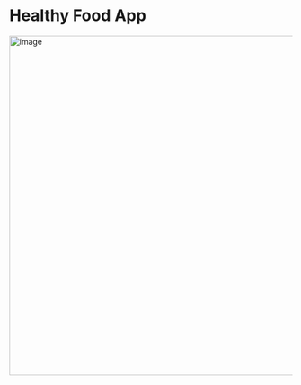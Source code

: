 # Healthy Food App

<img width="1088" height="604" alt="image" src="https://github.com/user-attachments/assets/cfea3b71-5701-4391-9e46-eab4264faf22" />


